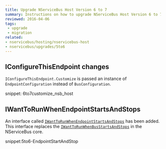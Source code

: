 ```yaml
---
title: Upgrade NServiceBus Host Version 6 to 7
summary: Instructions on how to upgrade NServiceBus Host Version 6 to 7.
reviewed: 2016-04-06
tags:
 - upgrade
 - migration
related:
- nservicebus/hosting/nservicebus-host
- nservicebus/upgrades/5to6
---
```



## IConfigureThisEndpoint changes

`IConfigureThisEndpoint.Customize` is passed an instance of `EndpointConfiguration` instead of `BusConfiguration`.

snippet: 6to7customize_nsb_host


## IWantToRunWhenEndpointStartsAndStops 

An interface called [`IWantToRunWhenEndpointStartsAndStops`](/nservicebus/hosting/nservicebus-host/) has been added. This interface replaces the [`IWantToRunWhenBusStartsAndStops`](/nservicebus/lifecycle/endpointstartandstop.md) in the NServiceBus core.

snippet:5to6-EndpointStartAndStop